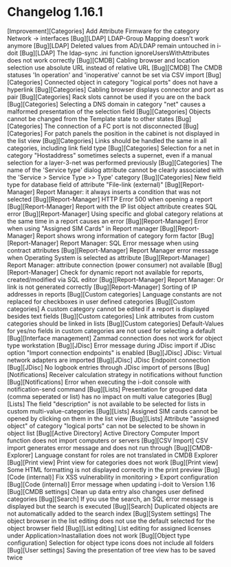 # Changelog 1.16.1

[Improvement][Categories] Add Attribute Firmware for the category Network -> interfaces
[Bug][LDAP] LDAP-Group Mapping doesn't work anymore
[Bug][LDAP] Deleted values from AD/LDAP remain untouched in i-doit
[Bug][LDAP] The ldap-sync .ini function ignoreUsersWithAttributes does not work correctly
[Bug][CMDB] Cabling browser and location selection use absolute URL instead of relative URL
[Bug][CMDB] The CMDB statuses 'In operation' and 'inoperative' cannot be set via CSV import
[Bug][Categories] Connected object in category "logical ports" does not have a hyperlink
[Bug][Categories] Cabling browser displays connector and port as pair
[Bug][Categories] Rack slots cannot be used if you are on the back
[Bug][Categories] Selecting a DNS domain in category "net" causes a malformed presentation of the selection field
[Bug][Categories] Objects cannot be changed from the Template state to other states
[Bug][Categories] The connection of a FC port is not disconnected
[Bug][Categories] For patch panels the position in the cabinet is not displayed in the list view
[Bug][Categories] Links should be handled the same in all categories, including link field type
[Bug][Categories] Selection for a net in category "Hostaddress" sometimes selects a supernet, even if a manual selection for a layer-3-net was performed previously
[Bug][Categories] The name of the 'Service type' dialog attribute cannot be clearly associated with the 'Service > Service Type >> Type' category
[Bug][Categories] New field type for database field of attribute "File-link (external)"
[Bug][Report-Manager] Report Manager: it always inserts a condition that was not selected
[Bug][Report-Manager] HTTP Error 500 when opening a report
[Bug][Report-Manager] Report with the IP list object attribute creates SQL error
[Bug][Report-Manager] Using specific and global category relations at the same time in a report causes an error
[Bug][Report-Manager] Error when using "Assigned SIM Cards" in Report manager
[Bug][Report-Manager] Report shows wrong information of category form factor
[Bug][Report-Manager] Report Manager: SQL Error message when using contract attributes
[Bug][Report-Manager] Report Manager error message when Operating System is selected as attribute
[Bug][Report-Manager] Report Manager: attribute connection (power consumer) not available
[Bug][Report-Manager] Check for dynamic report not available for reports, created/modified via SQL editor
[Bug][Report-Manager] Report Manager: Or link is not generated correctly
[Bug][Report-Manager] Sorting of IP addresses in reports
[Bug][Custom categories] Language constants are not replaced for checkboxes in user defined categories
[Bug][Custom categories] A custom category cannot be edited if a report is displayed besides text fields
[Bug][Custom categories] Link attributes from custom categories should be linked in lists
[Bug][Custom categories] Default-Values for yes/no fields in custom categories are not used for selecting a default
[Bug][Interface management] Zammad connection does not work for object type workstation
[Bug][JDisc] Error message during JDisc import if JDisc option "Import connection endpoints" is enabled
[Bug][JDisc] JDisc: Virtual network adapters are imported
[Bug][JDisc] JDisc Endpoint connection
[Bug][JDisc] No logbook entries through JDisc import of persons
[Bug][Notifications] Receiver calculation strategy in notifications without function
[Bug][Notifications] Error when executing the i-doit console with notification-send command
[Bug][Lists] Presentation for grouped data (comma seperated or list) has no impact on multi value categories
[Bug][Lists] The field "description" is not available to be selected for lists in custom multi-value-categories
[Bug][Lists] Assigned SIM cards cannot be opened by clicking on them in the list view
[Bug][Lists] Attribute "assigned object" of category "logical ports" can not be selected to be shown in object list
[Bug][Active Directory] Active Directory Computer Import function does not import computers or servers
[Bug][CSV Import] CSV import generates error message and does not run through
[Bug][CMDB-Explorer] Language constant for roles are not translated in CMDB Explorer
[Bug][Print view] Print view for categories does not work
[Bug][Print view] Some HTML formatting is not displayed correctly in the print preview
[Bug][Code (internal)] Fix XSS vulnerability in monitoring > Export configuration
[Bug][Code (internal)] Error message when updating i-doit to Version 1.16
[Bug][CMDB settings] Clean up data entry also changes user defined categories
[Bug][Search] If you use the search, an SQL error message is displayed but the search is executed
[Bug][Search] Duplicated objects are not automatically added to the search index
[Bug][System settings] The object browser in the list editing does not use the default selected for the object browser field
[Bug][List editing] List editing for assigned licenses under Application>Inastallation does not work
[Bug][Object type configuration] Selection for object type icons does not include all folders
[Bug][User settings] Saving the presentation of tree view has to be saved twice
